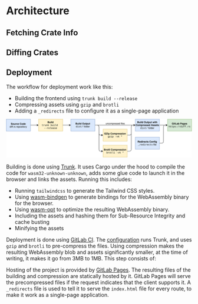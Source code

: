 # Architecture

## Fetching Crate Info



## Diffing Crates




## Deployment

The workflow for deployment work like this:

- Building the frontend using `trunk build --release`
- Compressing assets using `gzip` and `brotli`
- Adding a `_redirects` file to configure it as a single-page application

![Deployment diagram](deployment.svg)

Building is done using [Trunk][trunk]. It uses Cargo under the hood to compile
the code for `wasm32-unknown-unknown`, adds some glue code to launch it in the
browser and links the assets. Running this includes:

- Running `tailwindcss` to generate the Tailwind CSS styles.
- Using [wasm-bindgen][] to generate bindings for the WebAssembly binary for the browser.
- Using [wasm-opt][] to optimize the resulting WebAssembly binary.
- Including the assets and hashing them for Sub-Resource Integrity and cache busting
- Minifying the assets

Deployment is done using [GitLab CI][gitlab-ci]. The
[configuration](../.gitlab-ci.yml) runs Trunk, and uses `gzip` and `brotli` to
pre-compress the files. Using compression makes the resulting WebAssembly blob
and assets significantly smaller, at the time of writing, it makes it go from
3MB to 1MB. This step consists of:

Hosting of the project is provided by [GitLab Pages][gitlab-pages]. The
resulting files of the building and compression are statically hosted by it.
GitLab Pages will serve the precompressed files if the request indicates that
the client supports it. A `_redirects` file is used to tell it to serve the
`index.html` file for every route, to make it work as a single-page
application.

[trunk]: https://trunkrs.dev/
[gitlab-pages]: https://docs.gitlab.com/ee/user/project/pages/
[gitlab-ci]: https://docs.gitlab.com/ee/ci/
[wasm-opt]: https://github.com/WebAssembly/binaryen
[wasm-bindgen]: https://github.com/rustwasm/wasm-bindgen

